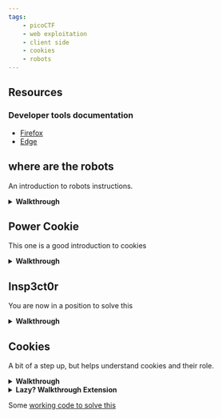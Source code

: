 ```yaml
---
tags:
    - picoCTF
    - web exploitation
    - client side
    - cookies
    - robots
---
```


## Resources

### Developer tools documentation

* [Firefox](https://developer.mozilla.org/en-US/docs/Learn/Common_questions/Tools_and_setup/What_are_browser_developer_tools)
* [Edge](https://learn.microsoft.com/en-us/microsoft-edge/devtools-guide-chromium/overview)

## where are the robots

An introduction to robots instructions.

<details>
<summary><b>Walkthrough</b></summary>

1. Load the [site](https://jupiter.challenges.picoctf.org/problem/36474/)
1. Ok it is a pretty simple site, lets have alook at the source to see if there is any more to it
```
CTRL+SHIFT+i
```
1. Yes - this confirms very simple site - so the challenge will probably be realted to the namesake.
1. We know about `robots.txt` - lets visit it
1. just add `\robots.txt` to the url...
1. Interesting - we have a Disallow what does that [mean](https://developers.google.com/search/docs/crawling-indexing/robots/create-robots-txt)?
```txt
disallow: [At least one or more disallow or allow entries per rule] A directory or page, relative to the root domain, 
that you don't want the user agent to crawl. If the rule refers to a page, it must be the full page name as shown in the browser. 
It must start with a / character and if it refers to a directory, it must end with the / mark.
```
1. Ok - the developer wants to hide that directory, so lets go there 
1. Did you find a [flag?](https://jupiter.challenges.picoctf.org/problem/36474/477ce.html)

</details>

## Power Cookie

This one is a good introduction to cookies

<details>
<summary><b>Walkthrough</b></summary>

1. Start the instance, and opena browser to the link given
1. Open up your dev tools
```
CTRL+SHIFT+i
```
1. Navigate over to the `Application` tab and open up `Storage -> Cookies`
1. Look at the cookies for the site

<img title="Dev tools" alt="Power_Cookie screenshot" src="../../img/Power_Cookie.png">

1. notice the cookei `isAdmin` waht is its value? (`0`)
1. Try changing the value, right click on the value and select `Edit "Value"`
1. When you have changed the value, reload the page by hitting `F5`

</details>

## Insp3ct0r

You are now in a position to solve this 

<details>
<summary><b>Walkthrough</b></summary>

1. Start the instance, and opena browser to the link given
1. Open up your dev tools
```
CTRL+SHIFT+i
```
1. Navigate over to the `Sources` tab and explore

</details>

## Cookies

A bit of a step up, but helps understand cookies and their role.

<details>
<summary><b>Walkthrough</b></summary>

1. First we need to load the [site](http://mercury.picoctf.net:27177/)
1. OPen up developer mode
```
CTRL+SHIFT+i
```
1. Navigate over to the `Application` tab and open up `Storage -> Cookies`

![Cookies](../img/cookies.png)

1. We can see the `Name` and `Value` pairs - note that text content is stored in [base64](../lessons/lesson_03.md)
1. There is only one cookie on this site named `name` - look at the value (`-1`)
1. Enter `snickerdoodle` in the `search` field
1. Observe the cookie value now (`0`)
1. Lets see what happens when we edit the value. In the developer window, right click on the value and select `Edit "Value"`
1. Change it to `1` and reload the page using `f5`
1. The maximum value is 28 - see if you can find the right value...

</details>

<details>
<summary><b>Lazy? Walkthrough Extension</b></summary>

```txt
write python3 to connect to the website "http://mercury.picoctf.net:27177/check" 
and supply a cookie named "name" the values from 0-28 in a loop and print the result
```

</details>

Some [working code to solve this](../../src/pico_cookies.py)


